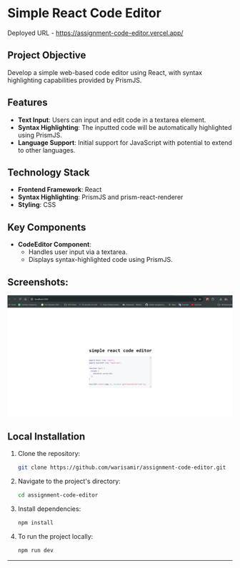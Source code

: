# Simple React Code Editor

Deployed URL - https://assignment-code-editor.vercel.app/

## Project Objective

Develop a simple web-based code editor using React, with syntax highlighting capabilities provided by PrismJS.

## Features

- **Text Input**: Users can input and edit code in a textarea element.
- **Syntax Highlighting**: The inputted code will be automatically highlighted using PrismJS.
- **Language Support**: Initial support for JavaScript with potential to extend to other languages.

## Technology Stack

- **Frontend Framework**: React
- **Syntax Highlighting**: PrismJS and prism-react-renderer
- **Styling**: CSS

## Key Components

- **CodeEditor Component**: 
  - Handles user input via a textarea.
  - Displays syntax-highlighted code using PrismJS.

## Screenshots:

![react-code-editor](./public/react-editor.png)

## Local Installation

1. Clone the repository:

   ```bash
   git clone https://github.com/warisamir/assignment-code-editor.git
2. Navigate to the project's directory:

   ```bash
   cd assignment-code-editor
3. Install dependencies:
   ```bash
   npm install
4. To run the project locally:
   ```bash
   npm run dev
   
---
